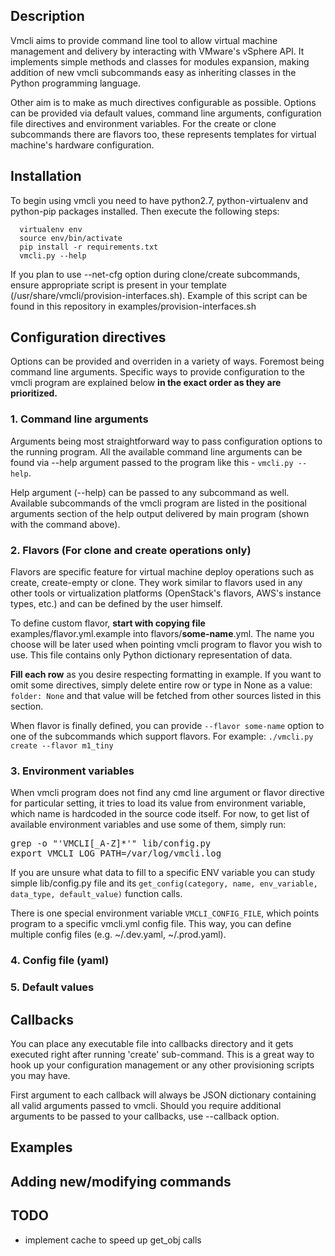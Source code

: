 Description
-----------
Vmcli aims to provide command line tool to allow virtual machine management and delivery by interacting with VMware's vSphere API. It implements simple methods and classes for modules expansion, making addition of new vmcli subcommands easy as inheriting classes in the Python programming language.

Other aim is to make as much directives configurable as possible. Options can be provided via default values, command line arguments, configuration file directives and environment variables. For the create or clone subcommands there are flavors too, these represents templates for virtual machine's hardware configuration.

Installation
------------

To begin using vmcli you need to have python2.7, python-virtualenv and python-pip packages installed. Then execute the following steps:
```
  virtualenv env
  source env/bin/activate
  pip install -r requirements.txt
  vmcli.py --help
```

If you plan to use --net-cfg option during clone/create subcommands, ensure appropriate script is present in your template (/usr/share/vmcli/provision-interfaces.sh). Example of this script can be found in this repository in examples/provision-interfaces.sh

Configuration directives
------------------------

Options can be provided and overriden in a variety of ways. Foremost being command line arguments. Specific ways to provide configuration to the vmcli program are explained below <strong>in the exact order as they are prioritized.</strong>

### 1. Command line arguments

Arguments being most straightforward way to pass configuration options to the running program. All the available command line arguments can be found via --help argument passed to the program like this - ```vmcli.py --help```.

Help argument (--help) can be passed to any subcommand as well. Available subcommands of the vmcli program are listed in the positional arguments section of the help output delivered by main program (shown with the command above).

### 2. Flavors (For clone and create operations only)

Flavors are specific feature for virtual machine deploy operations such as create, create-empty or clone. They work similar to flavors used in any other tools or virtualization platforms (OpenStack's flavors, AWS's instance types, etc.) and can be defined by the user himself.

To define custom flavor, **start with copying file** examples/flavor.yml.example into flavors/**some-name**.yml. The name you choose will be later used when pointing vmcli program to flavor you wish to use. This file contains only Python dictionary representation of data.


**Fill each row** as you desire respecting formatting in example. If you want to omit some directives, simply delete entire row or type in None as a value: ```folder: None``` and that value will be fetched from other sources listed in this section.

When flavor is finally defined, you can provide ```--flavor some-name``` option to one of the subcommands which support flavors. For example: ```./vmcli.py create --flavor m1_tiny```

### 3. Environment variables

When vmcli program does not find any cmd line argument or flavor directive for particular setting, it tries to load its value from environment variable, which name is hardcoded in the source code itself. For now, to get list of available environment variables and use some of them, simply run:
<pre>grep -o "'VMCLI[_A-Z]*'" lib/config.py
export VMCLI_LOG_PATH=/var/log/vmcli.log</pre>

If you are unsure what data to fill to a specific ENV variable you can study simple lib/config.py file and its ```get_config(category, name, env_variable, data_type, default_value)``` function calls.

There is one special environment variable ```VMCLI_CONFIG_FILE```, which points program to a specific vmcli.yml config file. This way, you can define multiple config files (e.g. ~/.dev.yaml, ~/.prod.yaml).

### 4. Config file (yaml)
### 5. Default values

Callbacks
---------

You can place any executable file into callbacks directory and it gets executed right after running 'create' sub-command. This is a great way to hook up your configuration management or any other provisioning scripts you may have. 

First argument to each callback will always be JSON dictionary containing all valid arguments passed to vmcli. Should you require additional arguments to be passed to your callbacks, use --callback option.

Examples
--------

Adding new/modifying commands
-----------------------------

TODO
----

 - implement cache to speed up get_obj calls
